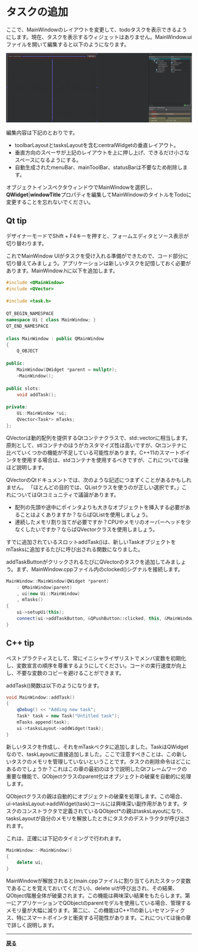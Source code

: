 # タスクの追加

ここで、MainWindowのレイアウトを変更して、todoタスクを表示できるようにします。現在、タスクを表示するウィジェットはありません。MainWindow.uiファイルを開いて編集すると以下のようになります。

![タスクの追加](img/9.png)

編集内容は下記のとおりです。
* toolbarLayoutとtasksLayoutを含むcentralWidgetの垂直レイアウト。
* 垂直方向のスペーサが上記のレイアウトを上に押し上げ、できるだけ小さなスペースになるようにする。
* 自動生成されたmenuBar、mainToolBar、statusBarは不要なため削除します。

オブジェクトインスペクタウィンドウでMainWindowを選択し、**QWidget**|**windowTitle**プロパティを編集してMainWindowのタイトルをTodoに変更することを忘れないでください。

## Qt tip

デザイナーモードでShift + F4キーを押すと、フォームエディタとソース表示が切り替わります。

これでMainWindow UIがタスクを受け入れる準備ができたので、コード部分に切り替えてみましょう。アプリケーションは新しいタスクを記憶しておく必要があります。MainWindow.hに以下を追加します。

```C++
#include <QMainWindow>
#include <QVector>

#include <task.h>

QT_BEGIN_NAMESPACE
namespace Ui { class MainWindow; }
QT_END_NAMESPACE

class MainWindow : public QMainWindow
{
    Q_OBJECT

public:
    MainWindow(QWidget *parent = nullptr);
    ~MainWindow();

public slots:
    void addTask();

private:
    Ui::MainWindow *ui;
    QVector<Task*> mTasks;
};
```

QVectorは動的配列を提供するQtコンテナクラスで、std::vectorに相当します。原則として、stlコンテナのほうがカスタマイズ性は高いですが、Qtコンテナに比べていくつかの機能が不足している可能性があります。C++11のスマートポインタを使用する場合は、stdコンテナを使用するべきですが、これについては後ほど説明します。

QVectorのQtドキュメントでは、次のような記述につまずくことがあるかもしれません。
「ほとんどの目的では、QListクラスを使うのが正しい選択です。」これについてはQtコミュニティで議論があります。

* 配列の先頭や途中にポインタよりも大きなオブジェクトを挿入する必要があることはよくありますか？ならばQListを使用しましょう。
* 連続したメモリ割り当てが必要ですか？CPUやメモリのオーバーヘッドを少なくしたいですか？ならばQVectorクラスを使用しましょう。

すでに追加されているスロットaddTask()は、新しいTaskオブジェクトをmTasksに追加するたびに呼び出される関数になりました。

addTaskButtonがクリックされるたびにQVectorのタスクを追加してみましょう。まず、MainWindow.cppファイル内のclocked()シグナルを接続します。

```C++
MainWindow::MainWindow(QWidget *parent)
    : QMainWindow(parent)
    , ui(new Ui::MainWindow)
    , mTasks()
{
    ui->setupUi(this);
    connect(ui->addTaskButton, &QPushButton::clicked, this, &MainWindow::addTask);
}
```

## C++ tip

ベストプラクティスとして、常にイニシャライザリストでメンバ変数を初期化し、変数宣言の順序を尊重するようにしてください。コードの実行速度が向上し、不要な変数のコピーを避けることができます。

addTask()関数は以下のようになります。

```C++
void MainWindow::addTask()
{
    qDebug() << "Adding new task";
    Task* task = new Task("Untitled task");
    mTasks.append(task);
    ui->tasksLayout->addWidget(task);
}
```

新しいタスクを作成し、それをmTaskベクタに追加しました。TaskはQWidgetなので、taskLayoutに直接追加しました。ここで注意すべきことは、この新しいタスクのメモリを管理していないということです。タスクの削除命令はどこにあるのでしょうか？これはこの章の最初のほうで説明したQtフレームワークの重要な機能で、QObjectクラスのparent化はオブジェクトの破棄を自動的に処理します。

QObjectクラスの親は自動的にオブジェクトの破棄を処理します。この場合、ui->tasksLayout->addWidget(task)コールには興味深い副作用があります。タスクのコンストラクタで定義されているQObject*の親はtasksLayoutになり、tasksLayoutが自分のメモリを解放したときにタスクのデストラクタが呼び出されます。

これは、正確には下記のタイミングで行われます。

```C++
MainWindow::~MainWindow()
{
    delete ui;
}
```

MainWindowが解放されると(main.cppファイルに割り当てられたスタック変数であることを覚えておいてください)、delete uiが呼び出され、その結果、QObject階層全体が破棄されます。この機能は興味深い結果をもたらします。第一にアプリケーションでQObjectのparentモデルを使用している場合、管理するメモリ量が大幅に減ります。第二に、この機能はC++11の新しいセマンティクス、特にスマートポインタと衝突する可能性があります。これについては後の章で詳しく説明します。

***
**[戻る](../index.html)**
